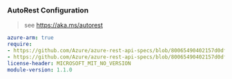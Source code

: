 ### AutoRest Configuration

> see https://aka.ms/autorest

``` yaml
azure-arm: true
require:
- https://github.com/Azure/azure-rest-api-specs/blob/80065490402157d0df0dd37ab347c651b22eb576/specification/deviceupdate/resource-manager/readme.md
- https://github.com/Azure/azure-rest-api-specs/blob/80065490402157d0df0dd37ab347c651b22eb576/specification/deviceupdate/resource-manager/readme.go.md
license-header: MICROSOFT_MIT_NO_VERSION
module-version: 1.1.0
```